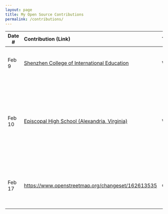 ```yaml
---
layout: page
title: My Open Source Contributions
permalink: /contributions/
---
```


<!--
Type of the contribution should be "Wikipedia edit", "OpenStreet Map feature", "Documentation", "Course website", "Blog",
"Browser Add-on", etc.

The description should include a brief summary of what you did.

The link should bring us to a public page that shows your contribution. 

Replace the first row with your own contribution. 

-->





| Date #       | Contribution (Link)  | Type  | Description |
|---|:---|:---|:---|
| Feb 9   | [Shenzhen College of International Education](https://en.wikipedia.org/w/index.php?title=Shenzhen_College_of_International_Education&oldid=1274944672) | Wikipedia Edit |   Adding school's mission for my highschool. |
| Feb 10 | [Episcopal High School (Alexandria, Virginia)](https://en.wikipedia.org/w/index.php?title=Episcopal_High_School_(Alexandria,_Virginia)&oldid=1274948047) | Wikipedia Edit | Updating the enrollment number, student to teacher ratio, and the tuition to the most recent data for my boyfriend's highschool. |
|   Feb 17  |  https://www.openstreetmap.org/changeset/162613535   |   OpenStreetMap  |   added 7-Eleven convenient store in downtown Los Angelos   |
